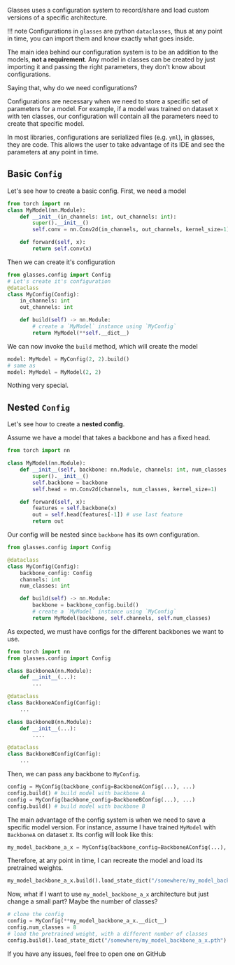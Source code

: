 Glasses uses a configuration system to record/share and load custom versions of a specific architecture. 

!!! note
    Configurations in `glasses` are python `dataclasses`, thus at any point in time, you can import them and know exactly what goes inside.
    
The main idea behind our configuration system is to be an addition to the models, **not a requirement**. Any model in classes can be created by just importing it and passing the right parameters, they don't know about configurations.

Saying that, why do we need configurations? 

Configurations are necessary when we need to store a specific set of parameters for a model. For example, if a model was trained on dataset `X` with ten classes, our configuration will contain all the parameters need to create that specific model.

In most libraries, configurations are serialized files (e.g. `yml`), in glasses, they are code. This allows the user to take advantage of its IDE and see the parameters at any point in time.

## Basic `Config`

Let's see how to create a basic config. First, we need a model

```python
from torch import nn
class MyModel(nn.Module):
    def __init__(in_channels: int, out_channels: int):
        super().__init__()
        self.conv = nn.Conv2d(in_channels, out_channels, kernel_size=1)

    def forward(self, x):
        return self.conv(x)
```

Then we can create it's configuration

```python
from glasses.config import Config
# Let's create it's configuration
@dataclass
class MyConfig(Config):
    in_channels: int
    out_channels: int

    def build(self) -> nn.Module:
        # create a `MyModel` instance using `MyConfig`
        return MyModel(**self.__dict__)
```

We can now invoke the `build` method, which will create the model

```python
model: MyModel = MyConfig(2, 2).build()
# same as
model: MyModel = MyModel(2, 2)
```

Nothing very special.

## Nested `Config`

Let's see how to create a **nested config**. 

Assume we have a model that takes a backbone and has a fixed head.

```python
from torch import nn

class MyModel(nn.Module):
    def __init__(self, backbone: nn.Module, channels: int, num_classes: int):
        super().__init__()
        self.backbone = backbone
        self.head = nn.Conv2d(channels, num_classes, kernel_size=1)

    def forward(self, x):
        features = self.backbone(x)
        out = self.head(features[-1]) # use last feature
        return out
```

Our config will be nested since `backbone` has its own configuration.

```python
from glasses.config import Config

@dataclass
class MyConfig(Config):
    backbone_config: Config
    channels: int
    num_classes: int

    def build(self) -> nn.Module:
        backbone = backbone_config.build()
        # create a `MyModel` instance using `MyConfig`
        return MyModel(backbone, self.channels, self.num_classes)
```

As expected, we must have configs for the different backbones we want to use.


```python
from torch import nn
from glasses.config import Config

class BackboneA(nn.Module):
    def __init__(...):
        ...

@dataclass
class BackboneAConfig(Config):
    ...

class BackboneB(nn.Module):
    def __init__(...):
        ....

@dataclass
class BackboneBConfig(Config):
    ...
```

Then, we can pass any backbone to `MyConfig`.

```python
config = MyConfig(backbone_config=BackboneAConfig(...), ...)
config.build() # build model with backbone A
config = MyConfig(backbone_config=BackboneBConfig(...), ...)
config.build() # build model with backbone B
```
The main advantage of the config system is when we need to save a specific model version. For instance, assume I have trained `MyModel` with `BackboneA` on dataset `X`. Its config will look like this:


```python
my_model_backbone_a_x = MyConfig(backbone_config=BackboneAConfig(...), channels=64, num_classes=10)

```

Therefore, at any point in time, I can recreate the model and load its pretrained weights.

```python
my_model_backbone_a_x.build().load_state_dict("/somewhere/my_model_backbone_a_x.pth")
```

Now, what if I want to use `my_model_backbone_a_x` architecture but just change a small part? Maybe the number of classes?


```python
# clone the config
config = MyConfig(**my_model_backbone_a_x.__dict__)
config.num_classes = 8
# load the pretrained weight, with a different number of classes
config.build().load_state_dict("/somewhere/my_model_backbone_a_x.pth")
```

If you have any issues, feel free to open one on GitHub 